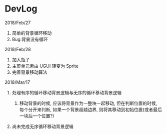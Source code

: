 # DevLog

2018/Feb/27

1. 简单的背景循环移动
1. Bug:背景没有循环

2018/Feb/28

1. 加入瓶子
1. 主菜单元素由 UGUI 转变为 Sprite
1. 完善背景移动算法

2018/Mar/17

1. 处理有序的循环移动背景逻辑与无序的循环移动背景逻辑
    1. 移动背景的时候, 应该将背景作为一整块一起移动, 但在判断位置的时候, 每个分开来判断, 如果一个背景超越边界, 则将其移动到初始位置(或者最后一块后一个位置?)

2. 尚未完成无序循环移动背景逻辑